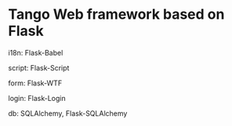 Tango Web framework based on Flask
==================================

i18n: Flask-Babel

script: Flask-Script

form: Flask-WTF

login: Flask-Login

db: SQLAlchemy, Flask-SQLAlchemy

